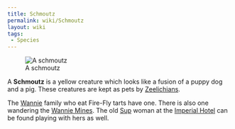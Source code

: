 ```yaml
---
title: Schmoutz
permalink: wiki/Schmoutz
layout: wiki
tags:
 - Species
---
```


<figure>
<img src="src/assets/lba2/_characters/frames/schmoutz.jpg"
title="A schmoutz" />
<figcaption>A schmoutz</figcaption>
</figure>

A **Schmoutz** is a yellow creature which looks like a fusion of a puppy
dog and a pig. These creatures are kept as pets by
[Zeelichians](Zeelich "wikilink").

The [Wannie](Wannie "wikilink") family who eat Fire-Fly tarts have one.
There is also one wandering the [Wannie Mines](Wannie_Mines "wikilink").
The old [Sup](Sup "wikilink") woman at the [Imperial
Hotel](Imperial_Hotel "wikilink") can be found playing with hers as
well.
